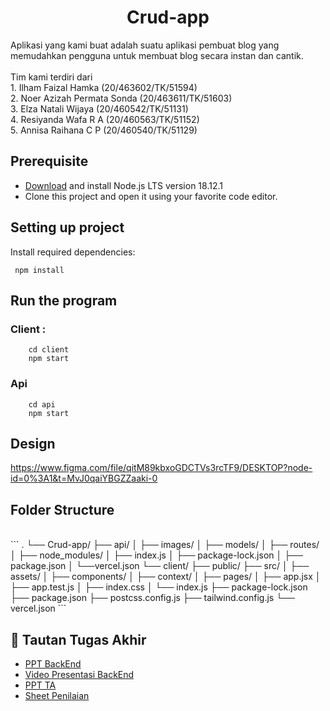 <h1 align="center">Crud-app</h1>
Aplikasi yang kami buat adalah suatu aplikasi pembuat blog yang memudahkan pengguna untuk membuat blog secara instan dan cantik. 
<br/>
<br/>
Tim kami terdiri dari <br>
1. Ilham Faizal Hamka (20/463602/TK/51594) <br/>
2. Noer Azizah Permata Sonda (20/463611/TK/51603) <br/>
3. Elza Natali Wijaya (20/460542/TK/51131) <br/>
4. Resiyanda Wafa R A (20/460563/TK/51152) <br/>
5. Annisa Raihana C P (20/460540/TK/51129) <br/>

## Prerequisite
- [Download](https://nodejs.org/en/download/) and install Node.js LTS version 18.12.1 <br/>
- Clone this project and open it using your favorite code editor.<br/>

## Setting up project
Install required dependencies:<br/>
```
 npm install
```
## Run the program
### Client : 
```
    cd client 
    npm start
```
### Api
```
    cd api
    npm start
```
## Design
https://www.figma.com/file/qitM89kbxoGDCTVs3rcTF9/DESKTOP?node-id=0%3A1&t=MvJ0qaiYBGZZaaki-0

## Folder Structure 
<br/>
```
.
└── Crud-app/
     ├── api/
     │   ├── images/
     │   ├── models/
     │   ├── routes/
     │   ├── node_modules/
     │   ├── index.js
     │   ├── package-lock.json
     │   ├── package.json
     │   └──vercel.json
     └── client/
         ├── public/
         ├── src/
         │   ├── assets/
         │   ├── components/
         │   ├── context/
         │   ├── pages/
         │   ├── app.jsx
         │   ├── app.test.js
         │   ├── index.css
         │   └── index.js
         ├── package-lock.json
         ├── package.json
         ├── postcss.config.js
         ├── tailwind.config.js
         └── vercel.json
```

## 🔗 Tautan Tugas Akhir
- [PPT BackEnd](https://www.canva.com/design/DAFNBjqgDBE/pHAAez87QBJuIuro2xXVig/edit?utm_content=DAFNBjqgDBE&utm_campaign=designshare&utm_medium=link2&utm_source=sharebutton)
- [Video Presentasi BackEnd](https://drive.google.com/file/d/15wfW9RXc_LAcdgaFhixvJPk3677D8K0r/view?usp=sharing)
- [PPT TA](https://www.canva.com/design/DAFSBjEofZ8/FTPIgOJlehd3TKhdjL4isw/view?utm_content=DAFSBjEofZ8&utm_campaign=designshare&utm_medium=link2&utm_source=sharebutton)
- [Sheet Penilaian](https://docs.google.com/spreadsheets/d/1XUm4QJxini3W8DqP8VoUCFvRMN5SfJQmDIqoBL8Mv2o/edit#gid=737356768)
